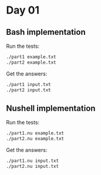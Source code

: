 Day 01
======

Bash implementation
-------------------

Run the tests:
```bash
./part1 example.txt
./part2 example.txt
```

Get the answers:
```bash
./part1 input.txt
./part2 input.txt
```

Nushell implementation
----------------------

Run the tests:
```bash
./part1.nu example.txt
./part2.nu example.txt
```

Get the answers:
```bash
./part1.nu input.txt
./part2.nu input.txt
```
